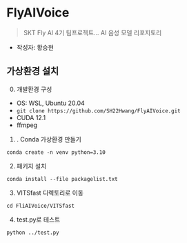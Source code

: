 # FlyAIVoice
> SKT Fly AI 4기 팀프로젝트... AI 음성 모델 리포지토리

- 작성자: 황승현
## 가상환경 설치

0. 개발환경 구성
- OS: WSL, Ubuntu 20.04
- `git clone https://github.com/SH22Hwang/FlyAIVoice.git`
- CUDA 12.1
- ffmpeg

1. . Conda 가상환경 만들기

`conda create -n venv python=3.10`

2. 패키지 설치

`conda install --file packagelist.txt`

3. VITSfast 디렉토리로 이동

`cd FliAIVoice/VITSfast`

4. test.py로 테스트

`python ../test.py`